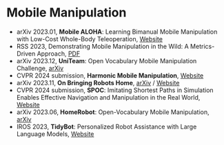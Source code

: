 # Mobile Manipulation
- arXiv 2023.01, **Mobile ALOHA**: Learning Bimanual Mobile Manipulation with Low-Cost Whole-Body Teleoperation, [Website](https://mobile-aloha.github.io/)
- RSS 2023, Demonstrating Mobile Manipulation in the Wild: A Metrics-Driven Approach, [PDF](https://www.roboticsproceedings.org/rss19/p055.pdf)
- arXiv 2023.12, **UniTeam**: Open Vocabulary Mobile Manipulation Challenge, [arXiv](https://arxiv.org/abs/2312.08611)
- CVPR 2024 submission, **Harmonic Mobile Manipulation**, [Website](https://rchalyang.github.io/HarmonicMM/)
- arXiv 2023.11, **On Bringing Robots Home**, [arXiv](https://arxiv.org/abs/2311.16098) / [Website](https://dobb-e.com/)
- CVPR 2024 submission, **SPOC**: Imitating Shortest Paths in Simulation Enables Effective Navigation and Manipulation in the Real World, [Website](https://spoc-robot.github.io/)
- arXiv 2023.06, **HomeRobot**: Open-Vocabulary Mobile Manipulation, [arXiv](https://arxiv.org/abs/2306.11565)
- IROS 2023, **TidyBot**: Personalized Robot Assistance with Large Language Models, [Website](https://tidybot.cs.princeton.edu/)
